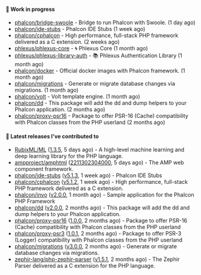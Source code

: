 #### :wrench: Work in progress

- [phalcon/bridge-swoole](https://github.com/phalcon/bridge-swoole) - Bridge to run Phalcon with Swoole. (1 day ago)
- [phalcon/ide-stubs](https://github.com/phalcon/ide-stubs) - Phalcon IDE Stubs (1 week ago)
- [phalcon/cphalcon](https://github.com/phalcon/cphalcon) - High performance, full-stack PHP framework delivered as a C extension. (2 weeks ago)
- [phlexus/phlexus-core](https://github.com/phlexus/phlexus-core) - :cyclone: Phlexus Core (1 month ago)
- [phlexus/phlexus-library-auth](https://github.com/phlexus/phlexus-library-auth) - :books: Phlexus Authentication Library (1 month ago)
- [phalcon/docker](https://github.com/phalcon/docker) - Official docker images with Phalcon framework. (1 month ago)
- [phalcon/migrations](https://github.com/phalcon/migrations) - Generate or migrate database changes via migrations. (1 month ago)
- [phalcon/volt](https://github.com/phalcon/volt) - Volt template engine. (1 month ago)
- [phalcon/dd](https://github.com/phalcon/dd) - This package will add the dd and dump helpers to your Phalcon application. (2 months ago)
- [phalcon/proxy-psr16](https://github.com/phalcon/proxy-psr16) - Package to offer PSR-16 (Cache) compatibility with Phalcon classes from the PHP userland (2 months ago)

#### :pushpin: Latest releases I've contributed to

- [RubixML/ML](https://github.com/RubixML/ML) ([1.3.5](https://github.com/RubixML/ML/releases/tag/1.3.5), 5 days ago) - A high-level machine learning and deep learning library for the PHP language.
- [ampproject/amphtml](https://github.com/ampproject/amphtml) ([2211302304000](https://github.com/ampproject/amphtml/releases/tag/2211302304000), 5 days ago) - The AMP web component framework.
- [phalcon/ide-stubs](https://github.com/phalcon/ide-stubs) ([v5.1.3](https://github.com/phalcon/ide-stubs/releases/tag/v5.1.3), 1 week ago) - Phalcon IDE Stubs
- [phalcon/cphalcon](https://github.com/phalcon/cphalcon) ([v5.1.2](https://github.com/phalcon/cphalcon/releases/tag/v5.1.2), 1 week ago) - High performance, full-stack PHP framework delivered as a C extension.
- [phalcon/invo](https://github.com/phalcon/invo) ([v2.0.0](https://github.com/phalcon/invo/releases/tag/v2.0.0), 1 month ago) - Sample application for the Phalcon PHP Framework
- [phalcon/dd](https://github.com/phalcon/dd) ([v2.0.0](https://github.com/phalcon/dd/releases/tag/v2.0.0), 2 months ago) - This package will add the dd and dump helpers to your Phalcon application.
- [phalcon/proxy-psr16](https://github.com/phalcon/proxy-psr16) ([1.0.0](https://github.com/phalcon/proxy-psr16/releases/tag/1.0.0), 2 months ago) - Package to offer PSR-16 (Cache) compatibility with Phalcon classes from the PHP userland
- [phalcon/proxy-psr3](https://github.com/phalcon/proxy-psr3) ([1.0.1](https://github.com/phalcon/proxy-psr3/releases/tag/1.0.1), 2 months ago) - Package to offer PSR-3 (Logger) compatibility with Phalcon classes from the PHP userland
- [phalcon/migrations](https://github.com/phalcon/migrations) ([v3.0.0](https://github.com/phalcon/migrations/releases/tag/v3.0.0), 2 months ago) - Generate or migrate database changes via migrations.
- [zephir-lang/php-zephir-parser](https://github.com/zephir-lang/php-zephir-parser) ([v1.5.1](https://github.com/zephir-lang/php-zephir-parser/releases/tag/v1.5.1), 2 months ago) - The Zephir Parser delivered as a C extension for the PHP language.
